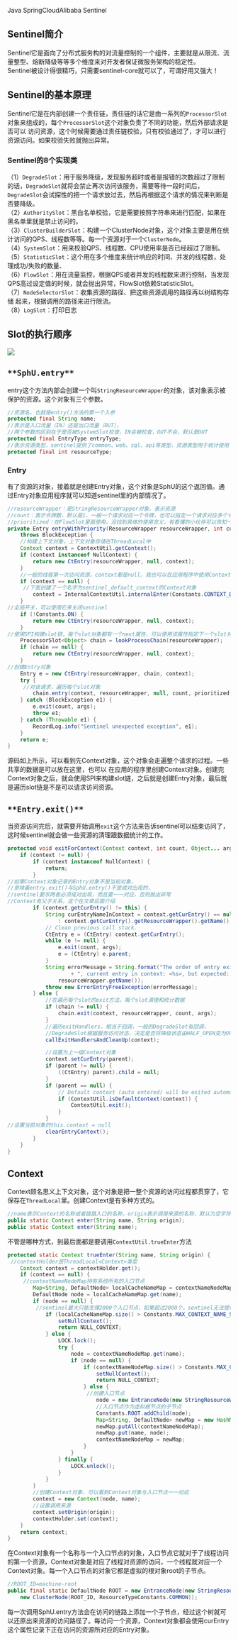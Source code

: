 Java SpringCloudAlibaba Sentinel
<a name="ahLuQ"></a>
## **Sentinel简介**
Sentinel它是面向了分布式服务构的对流量控制的一个组件，主要就是从限流、流量整型、熔断降级等等多个维度来对开发者保证微服务架构的稳定性。<br />Sentinel被设计得很精巧，只需要sentinel-core就可以了，可谓好用又强大！
<a name="fV0e5"></a>
## **Sentinel的基本原理**
Sentinel它是在内部创建一个责任链，责任链的话它是由一系列的`ProcessorSlot`对象来组成的，每个`ProcessorSlot`这个对象负责了不同的功能，然后外部请求是否可以 访问资源，这个时候需要通过责任链校验，只有校验通过了，才可以进行资源访问。如果校验失败就抛出异常。
<a name="ewM6f"></a>
### Sentinel的8个实现类
（1）`DegradeSlot`：用于服务降级，发现服务超时或者是报错的次数超过了限制的话，`DegradeSlot`就将会禁止再次访问该服务，需要等待一段时间后，`DegradeSlot`会试探性的把一个请求放过去，然后再根据这个请求的情况来判断是否要降级。<br />（2）`AuthoritySlot`：黑白名单校验，它是需要按照字符串来进行匹配，如果在黑名单里就是禁止访问的。<br />（3）`ClusterBuilderSlot`：构建一个ClusterNode对象，这个对象主要是用在统计访问的QPS、线程数等等。每一个资源对于一个`ClusterNode`。<br />（4）`SystemSlot`：用来校验QPS、线程数、CPU使用率是否已经超过了限制。<br />（5）`StatisticSlot`：这个用在多个维度来统计响应的时间、并发的线程数，处理成功/失败的数量、<br />（6）`FlowSlot`：用在流量监控，根据QPS或者并发的线程数来进行控制，当发现QPS高过设定值的时候，就会抛出异常，FlowSlot依赖StatisticSlot。<br />（7）`NodeSelectorSlot`：收集资源的路径、把这些资源调用的路径再以树结构存储 起来，根据调用的路径来进行限流。<br />（8）`LogSlot`：打印日志
<a name="mvh83"></a>
## **Slot的执行顺序**
![](https://cdn.nlark.com/yuque/0/2022/jpeg/396745/1650257073502-e2cf0d27-fdca-4fa0-911c-283f20e9068d.jpeg)
<a name="bCSlJ"></a>
## `**SphU.entry**`
entry这个方法内部会创建一个叫`StringResourceWrapper`的对象，该对象表示被保护的资源。这个对象有三个参数。
```java
//资源名，也就是entry()方法的第一个入参
protected final String name;
//表示是入口流量（IN）还是出口流量（OUT），
//两个参数的区别在于是否被SystemSlot检查，IN会被检查，OUT不会，默认是OUT
protected final EntryType entryType;
//表示资源类型，sentinel提供了common、web、sql、api等类型，资源类型用于统计使用
protected final int resourceType;
```
<a name="FANA9"></a>
### Entry
有了资源的对象，接着就是创建Entry对象，这个对象是SphU的这个返回值。通过Entry对象应用程序就可以知道sentinel里的内部情况了。
```java
//resourceWrapper：是StringResourceWrapper对象，表示资源
//count：表示令牌数，默认是1，一般一个请求对应一个令牌，也可以指定一个请求对应多个令牌，如果令牌不够，则禁止访问
//prioritized：在FlowSlot里面使用，没找到具体的使用含义，有看懂的小伙伴可以告知一下
private Entry entryWithPriority(ResourceWrapper resourceWrapper, int count, boolean prioritized, Object... args)
	throws BlockException {
	//构建上下文对象，上下文对象存储在ThreadLocal中
	Context context = ContextUtil.getContext();
	if (context instanceof NullContext) {
		return new CtEntry(resourceWrapper, null, context);
	}
	//一般的线程第一次访问资源，context都是null，我也可以在应用程序中使用ContextUtil自己创建Context对象
	if (context == null) {
	 //下面创建了一个名字为sentinel_default_context的Context对象
		context = InternalContextUtil.internalEnter(Constants.CONTEXT_DEFAULT_NAME);
	}
//全局开关，可以使用它来关闭sentinel
	if (!Constants.ON) {
		return new CtEntry(resourceWrapper, null, context);
	}
//使用SPI构建slot链，每个slot对象都有一个next属性，可以使用该属性指定下一个slot对象
	ProcessorSlot<Object> chain = lookProcessChain(resourceWrapper);
	if (chain == null) {
		return new CtEntry(resourceWrapper, null, context);
	}
//创建Entry对象
	Entry e = new CtEntry(resourceWrapper, chain, context);
	try {
	 //对该请求，遍历每个slot对象
		chain.entry(context, resourceWrapper, null, count, prioritized, args);
	} catch (BlockException e1) {
		e.exit(count, args);
		throw e1;
	} catch (Throwable e1) {
		RecordLog.info("Sentinel unexpected exception", e1);
	}
	return e;
}
```
源码如上所示，可以看到先Context对象，这个对象会走遍整个请求的过程。一些共享的数据是可以放在这里，也可以 在应用的程序里创建Context对象。创建完Context对象之后，就会使用SPI来构建slot链，之后就是创建Entry对象，最后就是遍历slot链是不是可以请求访问资源。
<a name="syhxG"></a>
## `**Entry.exit()**`
当资源访问完后，就需要开始调用`exit`这个方法来告诉sentinel可以结束访问了，这时候sentinel就会做一些资源的清理跟数据统计的工作。
```java
protected void exitForContext(Context context, int count, Object... args) throws ErrorEntryFreeException {
	if (context != null) {
		if (context instanceof NullContext) {
			return;
		}
//如果Context对象记录的Entry对象不是当前对象，
//意味着entry.exit()与SphU.entry()不是成对出现的，
//sentinel要求两者必须成对出现，而且要一一对应，否则抛出异常
//Context有父子关系，这个在文章后面介绍
		if (context.getCurEntry() != this) {
			String curEntryNameInContext = context.getCurEntry() == null ? null
				: context.getCurEntry().getResourceWrapper().getName();
			// Clean previous call stack.
			CtEntry e = (CtEntry) context.getCurEntry();
			while (e != null) {
				e.exit(count, args);
				e = (CtEntry) e.parent;
			}
			String errorMessage = String.format("The order of entry exit can't be paired with the order of entry"
					+ ", current entry in context: <%s>, but expected: <%s>", curEntryNameInContext,
				resourceWrapper.getName());
			throw new ErrorEntryFreeException(errorMessage);
		} else {
			//在遍历每个slot的exit方法，每个slot清理和统计数据
			if (chain != null) {
				chain.exit(context, resourceWrapper, count, args);
			}
			//遍历exitHandlers，相当于回调，一般的DegradeSlot有回调，
			//DegradeSlot根据服务访问状态，决定是否将降级状态由HALF_OPEN变为OPEN
			callExitHandlersAndCleanUp(context);

			//设置为上一级Context对象
			context.setCurEntry(parent);
			if (parent != null) {
				((CtEntry) parent).child = null;
			}
			if (parent == null) {
				// Default context (auto entered) will be exited automatically.
				if (ContextUtil.isDefaultContext(context)) {
					ContextUtil.exit();
				}
			}
//设置当前对象的this.context = null
			clearEntryContext();
		}
	}
}
```
<a name="MkiKg"></a>
## **Context**
Context顾名思义上下文对象，这个对象是把一整个资源的访问过程都贯穿了，它保存在`ThreadLocal`里。创建Context是有多种方式的。
```java
//name表示Context的名称或者链路入口的名称，origin表示调用来源的名称，默认为空字符串
public static Context enter(String name, String origin);
public static Context enter(String name);
```
不管是哪种方式，到最后面都是要调用`ContextUtil.trueEnter`方法
```java
protected static Context trueEnter(String name, String origin) {
 //contextHolder是ThreadLocal<Context>类型
	Context context = contextHolder.get();
	if (context == null) {
	 //contextNameNodeMap持有系统所有的入口节点
		Map<String, DefaultNode> localCacheNameMap = contextNameNodeMap;
		DefaultNode node = localCacheNameMap.get(name);
		if (node == null) {
		 //sentinel最大只能支撑2000个入口节点，如果超过2000个，sentinel无法提供对资源的保护
			if (localCacheNameMap.size() > Constants.MAX_CONTEXT_NAME_SIZE) {
				setNullContext();
				return NULL_CONTEXT;
			} else {
				LOCK.lock();
				try {
					node = contextNameNodeMap.get(name);
					if (node == null) {
						if (contextNameNodeMap.size() > Constants.MAX_CONTEXT_NAME_SIZE) {
							setNullContext();
							return NULL_CONTEXT;
						} else {
						 //创建入口节点
							node = new EntranceNode(new StringResourceWrapper(name, EntryType.IN), null);
							//入口节点作为虚拟根节点的子节点
							Constants.ROOT.addChild(node);
							Map<String, DefaultNode> newMap = new HashMap<>(contextNameNodeMap.size() + 1);
							newMap.putAll(contextNameNodeMap);
							newMap.put(name, node);
							contextNameNodeMap = newMap;
						}
					}
				} finally {
					LOCK.unlock();
				}
			}
		}
		//创建Context对象，可以看到Context对象与入口节点一一对应
		context = new Context(node, name);
		//设置调用来源
		context.setOrigin(origin);
		contextHolder.set(context);
	}
	return context;
}
```
在Context对象有一个名称与一个入口节点的对象，入口节点它就对于了线程访问的第一个资源，Context对象是对应了线程对资源的访问，一个线程就对应一个Context对象。每一个入口节点的对象它都是虚拟的根对象root的子节点。
```java
//ROOT_ID=machine-root
public final static DefaultNode ROOT = new EntranceNode(new StringResourceWrapper(ROOT_ID, EntryType.IN),
	new ClusterNode(ROOT_ID, ResourceTypeConstants.COMMON));
```
每一次调用SphU.entry方法会在访问的链路上添加一个子节点，经过这个树就可以还原出来资源的访问路径了。每访问一个资源，Context对象都会使用curEntry这个属性记录下正在访问的资源所对应的Entry对象。
